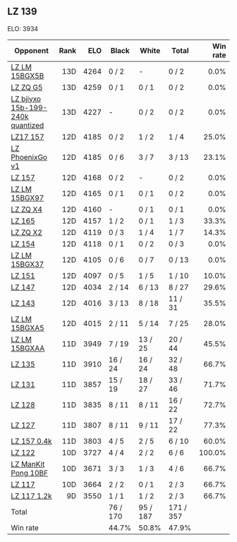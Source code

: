 ## LZ 139 ##

ELO: 3934

Opponent | Rank | ELO | Black | White | Total | Win rate
---------|-----:|----:|-------|-------|-------|-------:
[LZ LM 15BGX5B](LZ%20LM%2015BGX5B.md) | 13D | 4264 | 0 / 2 | - | 0 / 2 | 0.0%
[LZ ZQ G5](LZ%20ZQ%20G5.md) | 13D | 4259 | 0 / 1 | 0 / 1 | 0 / 2 | 0.0%
[LZ bjiyxo 15b-199-240k quantized](LZ%20bjiyxo%2015b-199-240k%20quantized.md) | 13D | 4227 | - | 0 / 2 | 0 / 2 | 0.0%
[LZ17 157](LZ17%20157.md) | 12D | 4185 | 0 / 2 | 1 / 2 | 1 / 4 | 25.0%
[LZ PhoenixGo v1](LZ%20PhoenixGo%20v1.md) | 12D | 4185 | 0 / 6 | 3 / 7 | 3 / 13 | 23.1%
[LZ 157](LZ%20157.md) | 12D | 4168 | 0 / 2 | - | 0 / 2 | 0.0%
[LZ LM 15BGX97](LZ%20LM%2015BGX97.md) | 12D | 4165 | 0 / 1 | 0 / 1 | 0 / 2 | 0.0%
[LZ ZQ X4](LZ%20ZQ%20X4.md) | 12D | 4160 | - | 0 / 1 | 0 / 1 | 0.0%
[LZ 165](LZ%20165.md) | 12D | 4157 | 1 / 2 | 0 / 1 | 1 / 3 | 33.3%
[LZ ZQ X2](LZ%20ZQ%20X2.md) | 12D | 4119 | 0 / 3 | 1 / 4 | 1 / 7 | 14.3%
[LZ 154](LZ%20154.md) | 12D | 4118 | 0 / 1 | 0 / 2 | 0 / 3 | 0.0%
[LZ LM 15BGX37](LZ%20LM%2015BGX37.md) | 12D | 4105 | 0 / 6 | 0 / 7 | 0 / 13 | 0.0%
[LZ 151](LZ%20151.md) | 12D | 4097 | 0 / 5 | 1 / 5 | 1 / 10 | 10.0%
[LZ 147](LZ%20147.md) | 12D | 4034 | 2 / 14 | 6 / 13 | 8 / 27 | 29.6%
[LZ 143](LZ%20143.md) | 12D | 4016 | 3 / 13 | 8 / 18 | 11 / 31 | 35.5%
[LZ LM 15BGXA5](LZ%20LM%2015BGXA5.md) | 12D | 4015 | 2 / 11 | 5 / 14 | 7 / 25 | 28.0%
[LZ LM 15BGXAA](LZ%20LM%2015BGXAA.md) | 11D | 3949 | 7 / 19 | 13 / 25 | 20 / 44 | 45.5%
[LZ 135](LZ%20135.md) | 11D | 3910 | 16 / 24 | 16 / 24 | 32 / 48 | 66.7%
[LZ 131](LZ%20131.md) | 11D | 3857 | 15 / 19 | 18 / 27 | 33 / 46 | 71.7%
[LZ 128](LZ%20128.md) | 11D | 3835 | 8 / 11 | 8 / 11 | 16 / 22 | 72.7%
[LZ 127](LZ%20127.md) | 11D | 3807 | 8 / 11 | 9 / 11 | 17 / 22 | 77.3%
[LZ 157 0.4k](LZ%20157%200.4k.md) | 11D | 3803 | 4 / 5 | 2 / 5 | 6 / 10 | 60.0%
[LZ 122](LZ%20122.md) | 10D | 3727 | 4 / 4 | 2 / 2 | 6 / 6 | 100.0%
[LZ ManKit Pong 10BF](LZ%20ManKit%20Pong%2010BF.md) | 10D | 3671 | 3 / 3 | 1 / 3 | 4 / 6 | 66.7%
[LZ 117](LZ%20117.md) | 10D | 3664 | 2 / 2 | 0 / 1 | 2 / 3 | 66.7%
[LZ 117 1.2k](LZ%20117%201.2k.md) | 9D | 3550 | 1 / 1 | 1 / 2 | 2 / 3 | 66.7%
Total | | | 76 / 170 | 95 / 187 | 171 / 357 | 
Win rate| | | 44.7% | 50.8% | 47.9% | 
